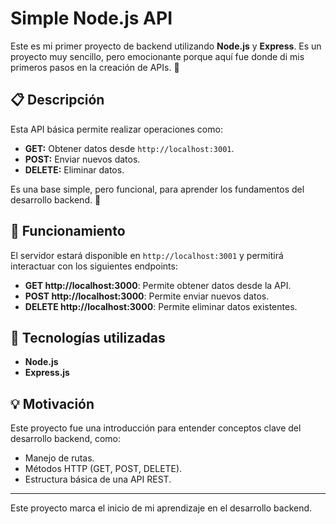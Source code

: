 # Simple Node.js API

Este es mi primer proyecto de backend utilizando **Node.js** y **Express**. Es un proyecto muy sencillo, pero emocionante porque aquí fue donde di mis primeros pasos en la creación de APIs. 🚀

## 📋 Descripción

Esta API básica permite realizar operaciones como:
- **GET:** Obtener datos desde `http://localhost:3001`.
- **POST:** Enviar nuevos datos.
- **DELETE:** Eliminar datos.

Es una base simple, pero funcional, para aprender los fundamentos del desarrollo backend. 🔧

## 🚀 Funcionamiento

El servidor estará disponible en `http://localhost:3001` y permitirá interactuar con los siguientes endpoints:

- **GET http://localhost:3000**: Permite obtener datos desde la API.
- **POST http://localhost:3000**: Permite enviar nuevos datos.
- **DELETE http://localhost:3000**: Permite eliminar datos existentes.

## 🔧 Tecnologías utilizadas

- **Node.js**
- **Express.js**

## 💡 Motivación

Este proyecto fue una introducción para entender conceptos clave del desarrollo backend, como:
- Manejo de rutas.
- Métodos HTTP (GET, POST, DELETE).
- Estructura básica de una API REST.

---

Este proyecto marca el inicio de mi aprendizaje en el desarrollo backend.
